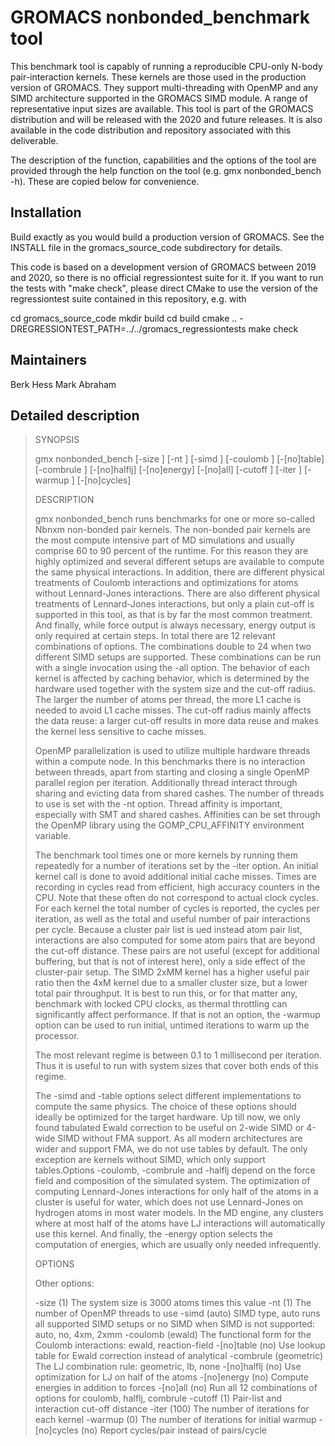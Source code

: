 # GROMACS nonbonded_benchmark tool

This benchmark tool is capably of running a reproducible CPU-only
N-body pair-interaction kernels. These kernels are those used in the
production version of GROMACS. They support multi-threading with
OpenMP and any SIMD architecture supported in the GROMACS SIMD
module. A range of representative input sizes are available. This tool
is part of the GROMACS distribution and will be released with the 2020
and future releases. It is also available in the code distribution and
repository associated with this deliverable.

The description of the function, capabilities and the options of the
tool are provided through the help function on the tool (e.g. gmx
nonbonded_bench -h). These are copied below for convenience.

## Installation

Build exactly as you would build a production version of GROMACS.  See
the INSTALL file in the gromacs_source_code subdirectory for details.

This code is based on a development version of GROMACS between 2019
and 2020, so there is no official regressiontest suite for it. If you
want to run the tests with "make check", please direct CMake to use
the version of the regressiontest suite contained in this repository, e.g.
with

  cd gromacs_source_code
  mkdir build
  cd build
  cmake .. -DREGRESSIONTEST_PATH=../../gromacs_regressiontests
  make check

## Maintainers

Berk Hess <berk at kth.se>
Mark Abraham <mjab at kth.se>

## Detailed description

> SYNOPSIS
> 
> gmx nonbonded_bench [-size <int>] [-nt <int>] [-simd <enum>]
>              [-coulomb <enum>] [-[no]table] [-combrule <enum>] [-[no]halflj]
>              [-[no]energy] [-[no]all] [-cutoff <real>] [-iter <int>]
>              [-warmup <int>] [-[no]cycles]
> 
> DESCRIPTION
> 
> gmx nonbonded_bench runs benchmarks for one or more so-called Nbnxm non-bonded
> pair kernels. The non-bonded pair kernels are the most compute intensive part
> of MD simulations and usually comprise 60 to 90 percent of the runtime. For
> this reason they are highly optimized and several different setups are
> available to compute the same physical interactions. In addition, there are
> different physical treatments of Coulomb interactions and optimizations for
> atoms without Lennard-Jones interactions. There are also different physical
> treatments of Lennard-Jones interactions, but only a plain cut-off is
> supported in this tool, as that is by far the most common treatment. And
> finally, while force output is always necessary, energy output is only
> required at certain steps. In total there are 12 relevant combinations of
> options. The combinations double to 24 when two different SIMD setups are
> supported. These combinations can be run with a single invocation using the
> -all option. The behavior of each kernel is affected by caching behavior,
> which is determined by the hardware used together with the system size and the
> cut-off radius. The larger the number of atoms per thread, the more L1 cache
> is needed to avoid L1 cache misses. The cut-off radius mainly affects the data
> reuse: a larger cut-off results in more data reuse and makes the kernel less
> sensitive to cache misses.
> 
> OpenMP parallelization is used to utilize multiple hardware threads within a
> compute node. In this benchmarks there is no interaction between threads,
> apart from starting and closing a single OpenMP parallel region per iteration.
> Additionally thread interact through sharing and evicting data from shared
> cashes. The number of threads to use is set with the -nt option. Thread
> affinity is important, especially with SMT and shared cashes. Affinities can
> be set through the OpenMP library using the GOMP_CPU_AFFINITY environment
> variable.
> 
> The benchmark tool times one or more kernels by running them repeatedly for a
> number of iterations set by the -iter option. An initial kernel call is done
> to avoid additional initial cache misses. Times are recording in cycles read
> from efficient, high accuracy counters in the CPU. Note that these often do
> not correspond to actual clock cycles. For each kernel the total number of
> cycles is reported, the cycles per iteration, as well as the total and useful
> number of pair interactions per cycle. Because a cluster pair list is ued
> instead atom pair list, interactions are also computed for some atom pairs
> that are beyond the cut-off distance. These pairs are not useful (except for
> additional buffering, but that is not of interest here), only a side effect of
> the cluster-pair setup. The SIMD 2xMM kernel has a higher useful pair ratio
> then the 4xM kernel due to a smaller cluster size, but a lower total pair
> throughput. It is best to run this, or for that matter any, benchmark with
> locked CPU clocks, as thermal throttling can significantly affect performance.
> If that is not an option, the -warmup option can be used to run initial,
> untimed iterations to warm up the processor.
> 
> The most relevant regime is between 0.1 to 1 millisecond per iteration. Thus
> it is useful to run with system sizes that cover both ends of this regime.
> 
> The -simd and -table options select different implementations to compute the
> same physics. The choice of these options should ideally be optimized for the
> target hardware. Up till now, we only found tabulated Ewald correction to be
> useful on 2-wide SIMD or 4-wide SIMD without FMA support. As all modern
> architectures are wider and support FMA, we do not use tables by default. The
> only exception are kernels without SIMD, which only support tables.Options
> -coulomb, -combrule and -halflj depend on the force field and composition of
> the simulated system. The optimization of computing Lennard-Jones interactions
> for only half of the atoms in a cluster is useful for water, which does not
> use Lennard-Jones on hydrogen atoms in most water models. In the MD engine,
> any clusters where at most half of the atoms have LJ interactions will
> automatically use this kernel. And finally, the -energy option selects the
> computation of energies, which are usually only needed infrequently.
> 
> OPTIONS
> 
> Other options:
> 
>  -size   <int>              (1)
>            The system size is 3000 atoms times this value
>  -nt     <int>              (1)
>            The number of OpenMP threads to use
>  -simd   <enum>             (auto)
>            SIMD type, auto runs all supported SIMD setups or no SIMD when SIMD
>            is not supported: auto, no, 4xm, 2xmm
>  -coulomb <enum>            (ewald)
>            The functional form for the Coulomb interactions: ewald,
>            reaction-field
>  -[no]table                 (no)
>            Use lookup table for Ewald correction instead of analytical
>  -combrule <enum>           (geometric)
>            The LJ combination rule: geometric, lb, none
>  -[no]halflj                (no)
>            Use optimization for LJ on half of the atoms
>  -[no]energy                (no)
>            Compute energies in addition to forces
>  -[no]all                   (no)
>            Run all 12 combinations of options for coulomb, halflj, combrule
>  -cutoff <real>             (1)
>            Pair-list and interaction cut-off distance
>  -iter   <int>              (100)
>            The number of iterations for each kernel
>  -warmup <int>              (0)
>            The number of iterations for initial warmup
>  -[no]cycles                (no)
>            Report cycles/pair instead of pairs/cycle
